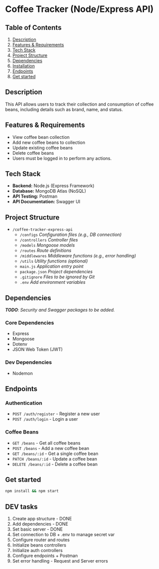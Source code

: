 # Coffee Tracker (Node/Express API)

## Table of Contents
1. [Description](#description)
2. [Features & Requirements](#features--requirements)
3. [Tech Stack](#tech-stack)
4. [Project Structure](#project-structure)
5. [Dependencies](#dependencies)
6. [Installation](#installation)
8. [Endpoints](#endpoints)
9. [Get started](#get-started)

## Description
This API allows users to track their collection and consumption of coffee beans, including details such as brand, name, and status.

## Features & Requirements
- View coffee bean collection
- Add new coffee beans to collection
- Update existing coffee beans
- Delete coffee beans
- Users must be logged in to perform any actions.

## Tech Stack
- **Backend:** Node.js (Express Framework)
- **Database:** MongoDB Atlas (NoSQL)
- **API Testing:** Postman
- **API Documentation:** Swagger UI

## Project Structure

- `/coffee-tracker-express-api`
  - `/configs`       *Configuration files (e.g., DB connection)*
  - `/controllers`   *Controller files*
  - `/models`        *Mongoose models*
  - `/routes`        *Route definitions*
  - `/middlewares`   *Middleware functions (e.g., error handling)*
  - `/utils`         *Utility functions (optional)*
  - `main.js`        *Application entry point*
  - `package.json`   *Project dependencies*
  - `.gitignore`     *Files to be ignored by Git*
  - `.env`           *Add environment variables*

## Dependencies
_**TODO**: Security and Swagger packages to be added._
### Core Dependencies
- Express
- Mongoose
- Dotenv
- JSON Web Token (JWT)

### Dev Dependencies
- Nodemon

## Endpoints
### Authentication
- `POST /auth/register` - Register a new user
- `POST /auth/login` - Login a user

### Coffee Beans
- `GET /beans` - Get all coffee beans
- `POST /beans` - Add a new coffee bean
- `GET /beans/:id` - Get a single coffee bean
- `PATCH /beans/:id` - Update a coffee bean
- `DELETE /beans/:id` - Delete a coffee bean


## Get started
```bash
npm install && npm start
```

## DEV tasks
1. Create app structure - DONE
2. Add dependencies - DONE
3. Set basic server - DONE
4. Set connection to DB + .env to manage secret var
5. Configure router and routes
6. Initialize beans controllers
7. Initialize auth controllers
8. Configure endpoints + Postman
9. Set error handling - Request and Server errors




